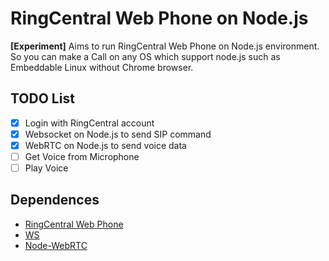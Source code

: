 # RingCentral Web Phone on Node.js

**[Experiment]** Aims to run RingCentral Web Phone on Node.js environment. So you can make a Call on any OS which support node.js such as Embeddable Linux without Chrome browser.

## TODO List

- [x] Login with RingCentral account
- [x] Websocket on Node.js to send SIP command
- [x] WebRTC on Node.js to send voice data
- [ ] Get Voice from Microphone
- [ ] Play Voice

## Dependences

* [RingCentral Web Phone](https://github.com/ringcentral/ringcentral-web-phone)
* [WS](https://www.npmjs.com/package/ws)
* [Node-WebRTC](https://github.com/node-webrtc/node-webrtc)
